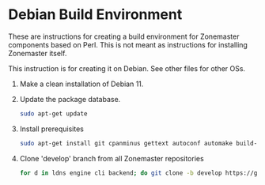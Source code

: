 # Debian Build Environment

These are instructions for creating a build environment for Zonemaster
components based on Perl. This is not meant as instructions for installing
Zonemaster itself. 

This instruction is for creating it on Debian. See other files for other OSs.

1. Make a clean installation of Debian 11.

2. Update the package database.

   ```sh
   sudo apt-get update
   ```

3. Install prerequisites

   ```sh
   sudo apt-get install git cpanminus gettext autoconf automake build-essential libdevel-checklib-perl libextutils-pkgconfig-perl libmime-base32-perl libmodule-install-xsutil-perl libtest-differences-perl libssl-dev libidn2-dev libtool
   ```

4. Clone 'develop' branch from all Zonemaster repositories

   ```sh
   for d in ldns engine cli backend; do git clone -b develop https://github.com/zonemaster/zonemaster-$d.git; done
   ```
